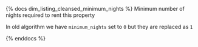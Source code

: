 {% docs dim_listing_cleansed_minimum_nights %}
Minimum number of nights required to rent this property

In old algorithm we have `minimum_nights` set to   `0` but they are replaced as `1`

{% enddocs %}
